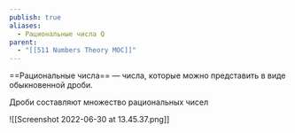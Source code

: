 ```yaml
---
publish: true
aliases:
  - Рациональные числа Q
parent:
  - "[[511 Numbers Theory MOC]]"
---
```


==Рациональные числа== — числа, которые можно представить в виде обыкновенной дроби.

Дроби составляют множество рациональных чисел

![[Screenshot 2022-06-30 at 13.45.37.png]]

